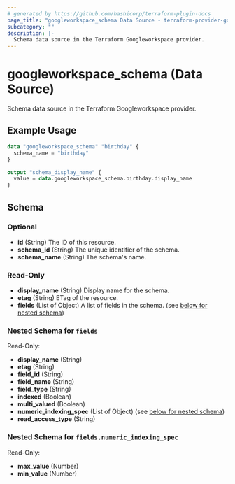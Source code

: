 ```yaml
---
# generated by https://github.com/hashicorp/terraform-plugin-docs
page_title: "googleworkspace_schema Data Source - terraform-provider-googleworkspace"
subcategory: ""
description: |-
  Schema data source in the Terraform Googleworkspace provider.
---
```


# googleworkspace_schema (Data Source)

Schema data source in the Terraform Googleworkspace provider.

## Example Usage

```terraform
data "googleworkspace_schema" "birthday" {
  schema_name = "birthday"
}

output "schema_display_name" {
  value = data.googleworkspace_schema.birthday.display_name
}
```

<!-- schema generated by tfplugindocs -->
## Schema

### Optional

- **id** (String) The ID of this resource.
- **schema_id** (String) The unique identifier of the schema.
- **schema_name** (String) The schema's name.

### Read-Only

- **display_name** (String) Display name for the schema.
- **etag** (String) ETag of the resource.
- **fields** (List of Object) A list of fields in the schema. (see [below for nested schema](#nestedatt--fields))

<a id="nestedatt--fields"></a>
### Nested Schema for `fields`

Read-Only:

- **display_name** (String)
- **etag** (String)
- **field_id** (String)
- **field_name** (String)
- **field_type** (String)
- **indexed** (Boolean)
- **multi_valued** (Boolean)
- **numeric_indexing_spec** (List of Object) (see [below for nested schema](#nestedobjatt--fields--numeric_indexing_spec))
- **read_access_type** (String)

<a id="nestedobjatt--fields--numeric_indexing_spec"></a>
### Nested Schema for `fields.numeric_indexing_spec`

Read-Only:

- **max_value** (Number)
- **min_value** (Number)


